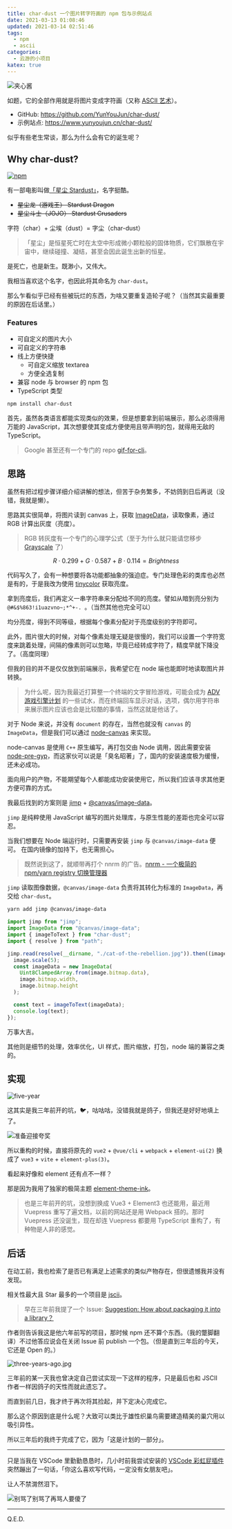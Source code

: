 ```yaml
---
title: char-dust 一个图片转字符画的 npm 包与示例站点
date: 2021-03-13 01:08:46
updated: 2021-03-14 02:51:46
tags:
  - npm
  - ascii
categories:
  - 云游的小项目
katex: true
---
```


![夹心酱](https://upyun.yunyoujun.cn/images/char-dust-jashin.jpg)

如题，它的全部作用就是将图片变成字符画（又称 [ASCII 艺术](https://zh.wikipedia.org/wiki/ASCII%E8%89%BA%E6%9C%AF)）。

- GitHub: <https://github.com/YunYouJun/char-dust/>
- 示例站点: <https://www.yunyoujun.cn/char-dust/>

似乎有些老生常谈，那么为什么会有它的诞生呢？

<!-- more -->

## Why char-dust?

[![npm](https://img.shields.io/npm/v/char-dust)](http://npmjs.com/package/char-dust)

有一部电影叫做[「星尘 Stardust」](https://movie.douban.com/subject/1867335/)，名字挺酷。

- ~~星尘龙（游戏王） Stardust Dragon~~
- ~~星尘斗士（JOJO） Stardust Crusaders~~

字符（char）+ 尘埃（dust）= 字尘（char-dust）

> 「星尘」是恒星死亡时在太空中形成微小颗粒般的固体物质，它们飘散在宇宙中，继续碰撞、凝结，甚至会因此诞生出新的恒星。

是死亡，也是新生。既渺小，又伟大。

我相当喜欢这个名字，也因此将其命名为 `char-dust`。

那么乍看似乎已经有些被玩烂的东西，为啥又要重复造轮子呢？（当然其实最重要的原因在后话里。）

### Features

- 可自定义的图片大小
- 可自定义的字符串
- 线上方便快捷
  - 可自定义缩放 textarea
  - 方便全选复制
- 兼容 node 与 browser 的 npm 包
- TypeScript 类型

```bash
npm install char-dust
```

首先，虽然各类语言都能实现类似的效果，但是想要拿到前端展示，那么必须得用万能的 JavaScript，其次想要使其变成方便使用且带声明的包，就得用无敌的 TypeScript。

> Google 甚至还有一个专门的 repo [gif-for-cli](https://github.com/google/gif-for-cli)。

## 思路

虽然有把过程步骤详细介绍讲解的想法，但苦于杂务繁多，不妨鸽到日后再说（没错，我就是懒）。

思路其实很简单，将图片读到 canvas 上，获取 [ImageData](https://developer.mozilla.org/zh-CN/docs/Web/API/ImageData)，读取像素，通过 RGB 计算出灰度（亮度）。

> RGB 转灰度有一个专门的心理学公式（至于为什么就只能请您移步 [Grayscale](https://en.wikipedia.org/wiki/Grayscale) 了）

$$ R \cdot 0.299 + G \cdot 0.587 + B \cdot 0.114 = Brightness $$

代码写久了，会有一种想要将各功能都抽象的强迫症。专门处理色彩的类库也必然是有的，于是我改为使用 [tinycolor](https://github.com/scttcper/tinycolor) 获取亮度。

拿到亮度后，我们再定义一串字符串来分配给不同的亮度。譬如从暗到亮分别为 `@#&$%863!i1uazvno~;*^+-. `。（当然其他也完全可以）

均分亮度，得到不同等级，根据每个像素分配对于亮度级别的字符即可。

此外，图片很大的时候，对每个像素处理无疑是很慢的，我们可以设置一个字符宽度来跳着处理，间隔的像素则可以忽略，毕竟已经转成字符了，精度早就下降没了。（高度同理）

但我的目的并不是仅仅放到前端展示，我希望它在 node 端也能即时地读取图片并转换。

> 为什么呢，因为我最近打算整一个终端的文字冒险游戏，可能会成为 [ADV 游戏引擎计划](https://www.yunyoujun.cn/posts/make-an-avg-engine/) 的一些试水，而在终端回车显示对话，选项，偶尔用字符串来展示图片应该也会是比较酷的事情，当然这就是他话了。

对于 Node 来说，并没有 `document` 的存在，当然也就没有 `canvas` 的 `ImageData`，但是我们可以通过 [node-canvas](https://github.com/Automattic/node-canvas) 来实现。

node-canvas 是使用 `C++` 原生编写，再打包交由 Node 调用，因此需要安装 [node-pre-gyp](https://www.npmjs.com/package/node-pre-gyp)，而这家伙可以说是「臭名昭著」了，国内的安装速度极为缓慢，还未必成功。

面向用户的产物，不能期望每个人都能成功安装使用它，所以我们应该寻求其他更方便可靠的方式。

我最后找到的方案则是 [jimp](https://github.com/oliver-moran/jimp) + [@canvas/image-data](https://github.com/node-gfx/image-data)。

`jimp` 是纯粹使用 JavaScript 编写的图片处理库，与原生性能的差距也完全可以容忍。

当我们想要在 Node 端运行时，只需要再安装 `jimp` 与 `@canvas/image-data` 便可。
在国内镜像的加持下，也无需担心。

> 既然说到这了，就顺带再打个 nnrm 的广告。[nnrm - 一个极简的 npm/yarn registry 切换管理器](https://www.yunyoujun.cn/posts/nnrm-new-nrm/)

`jimp` 读取图像数据，`@canvas/image-data` 负责将其转化为标准的 `ImageData`，再交给 `char-dust`。

```bash
yarn add jimp @canvas/image-data
```

```typescript
import jimp from "jimp";
import ImageData from "@canvas/image-data";
import { imageToText } from "char-dust";
import { resolve } from "path";

jimp.read(resolve(__dirname, "./cat-of-the-rebellion.jpg")).then((image) => {
  image.scale(5);
  const imageData = new ImageData(
    Uint8ClampedArray.from(image.bitmap.data),
    image.bitmap.width,
    image.bitmap.height
  );

  const text = imageToText(imageData);
  console.log(text);
});
```

万事大吉。

其他则是细节的处理，效率优化，UI 样式，图片缩放，打包，node 端的兼容之类的。

## 实现

![five-year](https://cdn.jsdelivr.net/gh/YunYouJun/cdn/img/meme/five-year.gif)

这其实是我三年前开的坑，🐦，咕咕咕，没错我就是鸽子，但我还是好好地填上了。

![准备迎接夸奖](https://upyun.yunyoujun.cn/images/ready-for-compliments.jpg)

所以重构的时候，直接将原先的 `vue2` + `@vue/cli` + `webpack` + `element-ui(2)` 换成了 `vue3` + `vite` + `element-plus(3)`。

看起来好像和 element 还有点不一样？

那是因为我用了独家的极简主题 [element-theme-ink](https://github.com/YunYouJun/element-theme-ink)。

> 也是三年前开的坑，没想到换成 Vue3 + Element3 也还能用，最近用 Vuepress 重写了遍文档，以前的网站还是用 Webpack 搭的。那时 Vuepress 还没诞生，现在却连 Vuepress 都要用 TypeScript 重构了，有种物是人非的感觉。

## 后话

在动工前，我也检索了是否已有满足上述需求的类似产物存在，但很遗憾我并没有发现。

相关性最大且 Star 最多的一个项目是 [jscii](https://github.com/EnotionZ/jscii/issues/9)。

> 早在三年前我提了一个 Issue: [Suggestion: How about packaging it into a library？](https://github.com/EnotionZ/jscii/issues/9)

作者则告诉我这是他六年前写的项目，那时候 npm 还不算个东西。（我的蹩脚翻译）不过他答应说会在关闭 Issue 前 publish 一个包。（但是直到三年后的今天，它还是 Open 的。）

![three-years-ago.jpg](https://i.loli.net/2021/03/13/aqnJHGFcERipIWs.jpg)

三年前的某一天我也曾决定自己尝试实现一下这样的程序，只是最后也和 JSCII 作者一样因鸽子的天性而就此遗忘了。

而直到前几日，我才终于再次将其捡起，并下定决心完成它。

那么这个原因到底是什么呢？大致可以类比于雄性织巢鸟需要建造精美的巢穴用以吸引异性。

所以三年后的我终于完成了它，因为「这是计划的一部分」。

---

只是当我在 VSCode 里勤勤恳恳时，几小时前我尝试安装的 [VSCode 彩虹屁插件](https://github.com/SaekiRaku/vscode-rainbow-fart) 突然蹦出了一句话，「你这么喜欢写代码，一定没有女朋友吧」。

让人不禁潸然泪下。

![别骂了别骂了再骂人要傻了](https://upyun.yunyoujun.cn/images/dont-scold-me.jpg)

---

Q.E.D.
